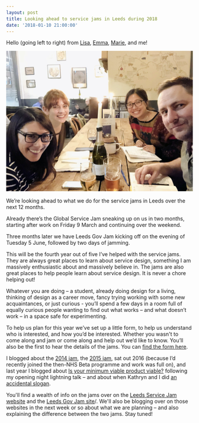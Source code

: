 ```yaml
---
layout: post
title: Looking ahead to service jams in Leeds during 2018
date: '2018-01-10 21:00:00'
---
```

Hello (going left to right) from [Lisa](https://twitter.com/lisajjeffery), [Emma](https://twitter.com/em606), [Marie](https://twitter.com/mariecheungsays), and me!

![](/assets/2018-jam-planning.jpg)

We’re looking ahead to what we do for the service jams in Leeds over the next 12 months.

Already there’s the Global Service Jam sneaking up on us in two months, starting after work on Friday 9 March and continuing over the weekend.

Three months later we have Leeds Gov Jam kicking off on the evening of Tuesday 5 June, followed by two days of jamming.

This will be the fourth year out of five I’ve helped with the service jams. They are always great places to learn about service design, something I am massively enthusiastic about and massively believe in. The jams are also great places to help people learn about service design. It is never a chore helping out!

Whatever you are doing – a student, already doing design for a living, thinking of design as a career move, fancy trying working with some new acquaintances, or just curious - you’ll spend a few days in a room full of equally curious people wanting to find out what works – and what doesn’t work – in a space safe for experimenting.

To help us plan for this year we’ve set up a little form, to help us understand who is interested, and how you’d be interested. Whether you wasn't to come along and jam or come along and help out we’d like to know. You’ll also be the first to hear the details of the jams. You can [find the form here](https://goo.gl/forms/B9yvPQrt9WWBUt3D2).

I blogged about the [2014 jam](/leeds-govjam-2014/), the [2015 jam](/leeds-govjam-2015-in-just-three-points/), sat out 2016 (because I’d recently joined the then-NHS Beta programme and work was full on), and last year I blogged about [Is your minimum viable product viable?](/mvp-questions/) following my opening night lightning talk – and about when Kathryn and I did [an accidental slogan](/accidental-slogans-personas/).

You'll find a wealth of info on the jams over on the [Leeds Service Jam website](https://gsjleeds.wordpress.com) and the [Leeds Gov Jam site](www.leedsgovjam.com)/. We'll also be blogging over on those websites in the next week or so about what we are planning – and also explaining the difference between the two jams. Stay tuned!
